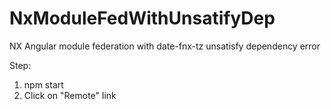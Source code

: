 # NxModuleFedWithUnsatifyDep

NX Angular module federation with date-fnx-tz unsatisfy dependency error

Step:
1. npm start
2. Click on "Remote" link
